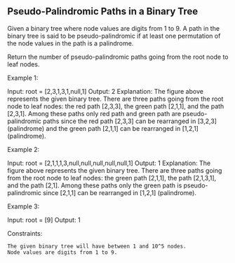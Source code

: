 ## Pseudo-Palindromic Paths in a Binary Tree

Given a binary tree where node values are digits from 1 to 9. A path in the binary tree is said to be pseudo-palindromic if at least one permutation of the node values in the path is a palindrome.

Return the number of pseudo-palindromic paths going from the root node to leaf nodes.

 

Example 1:

Input: root = [2,3,1,3,1,null,1]
Output: 2 
Explanation: The figure above represents the given binary tree. There are three paths going from the root node to leaf nodes: the red path [2,3,3], the green path [2,1,1], and the path [2,3,1]. Among these paths only red path and green path are pseudo-palindromic paths since the red path [2,3,3] can be rearranged in [3,2,3] (palindrome) and the green path [2,1,1] can be rearranged in [1,2,1] (palindrome).

Example 2:

Input: root = [2,1,1,1,3,null,null,null,null,null,1]
Output: 1 
Explanation: The figure above represents the given binary tree. There are three paths going from the root node to leaf nodes: the green path [2,1,1], the path [2,1,3,1], and the path [2,1]. Among these paths only the green path is pseudo-palindromic since [2,1,1] can be rearranged in [1,2,1] (palindrome).

Example 3:

Input: root = [9]
Output: 1

 

Constraints:

    The given binary tree will have between 1 and 10^5 nodes.
    Node values are digits from 1 to 9.

